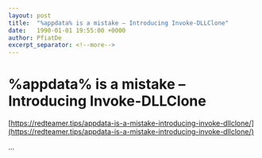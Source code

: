 ```yaml
---
layout: post
title:  "%appdata% is a mistake – Introducing Invoke-DLLClone"
date:   1990-01-01 19:55:00 +0000
author: PfiatDe
excerpt_separator: <!--more-->
---
```


# %appdata% is a mistake – Introducing Invoke-DLLClone

[https://redteamer.tips/appdata-is-a-mistake-introducing-invoke-dllclone/](https://redteamer.tips/appdata-is-a-mistake-introducing-invoke-dllclone/)

...
<!--more-->
